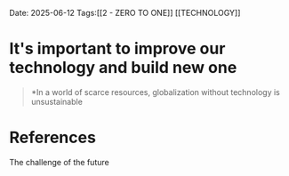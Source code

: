 Date: 2025-06-12
Tags:[[2 - ZERO TO ONE]] [[TECHNOLOGY]] 

# It's important to improve our technology and build new one

>*In a world of scarce resources, globalization without technology is unsustainable
# References 
The challenge of the future 